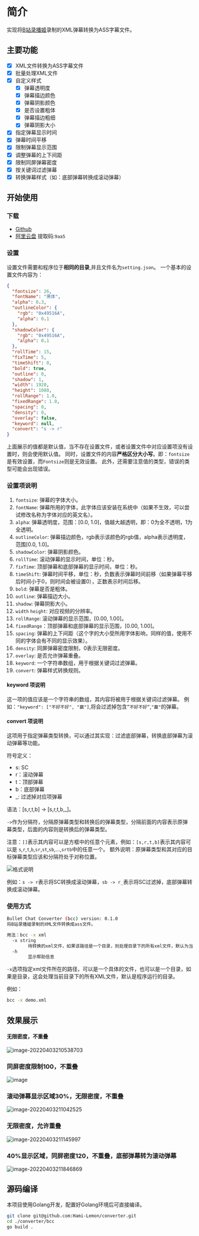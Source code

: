 # 简介

实现将[B站录播姬](https://rec.danmuji.org/)录制的XML弹幕转换为ASS字幕文件。

## 主要功能

- [x] XML文件转换为ASS字幕文件
- [x] 批量处理XML文件
- [x] 自定义样式
    - [x] 弹幕透明度
    - [x] 弹幕描边颜色
    - [x] 弹幕阴影颜色
    - [x] 是否设置粗体
    - [x] 弹幕描边粗细
    - [x] 弹幕阴影大小
- [x] 指定弹幕显示时间
- [x] 弹幕时间平移
- [x] 限制弹幕显示范围
- [x] 调整弹幕的上下间距
- [x] 限制同屏弹幕密度
- [x] 按关键词过滤弹幕
- [x] 转换弹幕样式（如：底部弹幕转换成滚动弹幕）

## 开始使用

### 下载

- [Github](https://github.com/Hami-Lemon/converter/releases)
- [阿里云盘](https://www.aliyundrive.com/s/3U2mpc6oeLj) 提取码:`9aa5`

### 设置

设置文件需要和程序位于**相同的目录**,并且文件名为`setting.json`。
一个基本的设置文件内容为：

```json
{
  "fontsize": 26,
  "fontName": "黑体",
  "alpha": 0.3,
  "outlineColor": {
    "rgb": "0x49516A",
    "alpha": 0.1
  },
  "shadowColor": {
    "rgb": "0x49516A",
    "alpha": 0.1
  },
  "rollTime": 15,
  "fixTime": 5,
  "timeShift": 0,
  "bold": true,
  "outline": 0,
  "shadow": 1,
  "width": 1920,
  "height": 1080,
  "rollRange": 1.0,
  "fixedRange": 1.0,
  "spacing": 0,
  "density": 0,
  "overlay": false,
  "keyword": null,
  "convert": "s -> r"
}
```

上面展示的值都是默认值，当不存在设置文件，或者设置文件中对应设置项没有设置时，则会使用默认值。
同时，设置文件的内容**严格区分大小写**。即：`fontsize`是有效设置，而`Fontsize`则是无效设置。
此外，还需要注意值的类型，错误的类型可能会出现错误。

### 设置项说明

1. `fontsize`: 弹幕的字体大小。
2. `fontName`: 弹幕所用的字体，此字体应该安装在系统中（如果不生效，可以尝试修改名称为字体对应的英文名）。
3. `alpha`: 弹幕透明度，范围：[0.0, 1.0]，值越大越透明，即：0为全不透明，1为全透明。
4. `outlineColor`: 弹幕描边颜色，rgb表示该颜色的rgb值，alpha表示透明度，范围[0.0, 1.0]。
5. `shadowColor`: 弹幕阴影颜色。
6. `rollTime`: 滚动弹幕的显示时间，单位：秒。
7. `fixTime`: 顶部弹幕和底部弹幕的显示时间，单位：秒。
8. `timeShift`: 弹幕时间平移，单位：秒，负数表示弹幕时间前移（如果弹幕平移后时间小于0，则时间会被设置0），正数表示时间后移。
9. `bold`: 弹幕是否是粗体。
10. `outline`: 弹幕描边大小。
11. `shadow`: 弹幕阴影大小。
12. `width` `height`: 对应视频的分辨率。
13. `rollRange`: 滚动弹幕的显示范围，[0.00, 1.00]。
14. `fixedRange`：顶部弹幕和底部弹幕的显示范围，[0.00, 1.00]。
15. `spacing`: 弹幕的上下间距（这个字的大小受所用字体影响，同样的值，使用不同的字体会有不同的显示效果）。
16. `density`: 同屏弹幕密度限制，0表示无限密度。
17. `overlay`: 是否允许弹幕重叠。
18. `keyword`: 一个字符串数组，用于根据关键词过滤弹幕。
19. `convert`: 弹幕样式转换规则。

#### keyword 项说明

这一项的值应该是一个字符串的数组，其内容将被用于根据关键词过滤弹幕。
例如：`"keyword": ["不好不好", "赢"]`,将会过滤掉包含`”不好不好“`,`"赢"`的弹幕。

#### convert 项说明

这项用于指定弹幕类型转换，可以通过其实现：过滤底部弹幕，转换底部弹幕为滚动弹幕等功能。

符号定义：

- s: SC
- r：滚动弹幕
- t：顶部弹幕
- b：底部弹幕
- _: 过滤掉对应项弹幕

语法：[s,r,t,b] -> [s,r,t,b,_]。

`->`作为分隔符，分隔原弹幕类型和转换后的弹幕类型，分隔前面的内容表示原弹幕类型，后面的内容则是转换后的弹幕类型。

注意：`[]`表示其内容可以是方框中的任意个元素，例如：`[s,r,t,b]`表示其内容可以是
`s`,`r`,`t`,`b`,`sr`,`st`,`sb`,...,`srtb`中的任意一个。
额外说明：原弹幕类型和其对应的目标弹幕类型应该和分隔符处于对称位置。

![格式说明](http://i0.hdslb.com/bfs/album/ffe458f4dff17de3dab137ba2b4cd8fc9fdd16d3.png)

例如：`s -> r`表示将SC转换成滚动弹幕，`sb -> r_`表示将SC过滤掉，底部弹幕转换成滚动弹幕。

### 使用方式

```bash
Bullet Chat Converter (bcc) version: 0.1.0
将B站录播姬录制的XML文件转换成ass文件。

用法：bcc -x xml
  -x string
        待转换的xml文件，如果该路径是一个目录，则处理目录下的所有xml文件，默认为当前目录
  -h
  		显示帮助信息
```

`-x`选项指定xml文件所在的路径，可以是一个具体的文件，也可以是一个目录，如果是目录，这会处理当前目录下的所有XML文件，默认是程序运行的目录。

例如：

```bash
bcc -x demo.xml
```

## 效果展示

#### 无限密度，不重叠

![image-20220403210538703](http://i0.hdslb.com/bfs/album/ff441042a991de75d2a596d5db070f1c7fa419e2.png)

### 同屏密度限制100，不重叠

![image](http://i0.hdslb.com/bfs/album/18bba8db4a5c78954ce074d5c6d2b7243822542a.png)

### 滚动弹幕显示区域30%，无限密度，不重叠

![image-20220403211042525](http://i0.hdslb.com/bfs/album/fc90aff8fa3e79027628274e9c6aa751555fe8ab.png)

### 无限密度，允许重叠

![image-20220403211145997](http://i0.hdslb.com/bfs/album/a7ad47401cc3ec794495e2c91506871a3b03fc4e.png)

### 40%显示区域，同屏密度120，不重叠，底部弹幕转为滚动弹幕

![image-20220403211846869](http://i0.hdslb.com/bfs/album/267ad04405d32a91897249d90ab7fe75073f7dd1.png)

## 源码编译

本项目使用Golang开发，配置好Golang环境后可直接编译。

```bash
git clone git@github.com:Hami-Lemon/converter.git
cd ./converter/bcc
go build .
```

